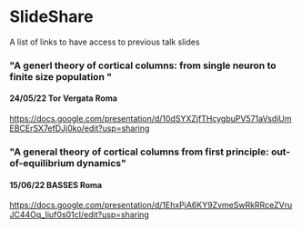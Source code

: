 # SlideShare
A list of links to have access to previous talk slides

### "A generl theory of cortical columns: from single neuron to finite size population " 
#### 24/05/22 Tor Vergata Roma
https://docs.google.com/presentation/d/10dSYXZjfTHcygbuPV571aVsdiUmEBCErSX7efDJj0ko/edit?usp=sharing

### "A general theory of cortical columns from first principle: out-of-equilibrium dynamics"
#### 15/06/22 BASSES Roma
https://docs.google.com/presentation/d/1EhxPjA6KY9ZvmeSwRkRRceZVruJC44Oq_Iiuf0s01cI/edit?usp=sharing
